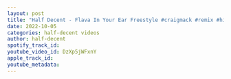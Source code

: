 ```yaml
---
layout: post
title: "Half Decent - Flava In Your Ear Freestyle #craigmack #remix #hiphop #biggie #bustarhymes #badbay"
date: 2022-10-05
categories: half-decent videos
author: half-decent
spotify_track_id: 
youtube_video_id: DzXp5jWFxnY
apple_track_id: 
youtube_metadata: 
---
```

